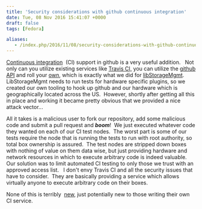 ```yaml
---
title: 'Security considerations with github continuous integration'
date: Tue, 08 Nov 2016 15:41:07 +0000
draft: false
tags: [Fedora]

aliases:
   - /index.php/2016/11/08/security-considerations-with-github-continuous-integration/
---
```


[Continuous integration](https://en.wikipedia.org/wiki/Continuous_integration) 
(CI) support in github is a very useful addition.  
Not only can you utilize existing services like [Travis CI,](https://travis-ci.org/) 
you can utilize the [github API](https://developer.github.com/) and roll your 
[own](https://developer.github.com/guides/building-a-ci-server/), which is 
exactly what we did for [libStorageMgmt](https://github.com/libstorage/libstoragemgmt).
LibStorageMgmt needs to run tests for hardware specific plugins, so we created 
our own tooling to hook up github and our hardware which is geographically 
located across the US.  However, shortly after getting all this in place and 
working it became pretty obvious that we provided a nice attack vector... 

All it takes is a malicious user to fork our repository, add some malicious 
code and submit a pull request and ***boom***!  We just executed whatever 
code they wanted on each of our CI test nodes.  The worst part is some of our 
tests require the node that is running the tests to run with root authority, so 
total box ownership is assured.  The test nodes are stripped down boxes with 
nothing of value on them data wise, but just providing hardware and network 
resources in which to execute arbitrary code is indeed valuable. Our solution 
was to limit automated CI testing to only those we trust with an approved access list.  
I don't envy Travis CI and all the security issues that have to consider.  
They are basically providing a service which allows virtually anyone to 
execute arbitrary code on their boxes.

None of this is terribly 
[new](https://www.trustwave.com/Resources/SpiderLabs-Blog/Securing-Continuous-Integration-Services/), 
just potentially new to those writing their own CI service.
